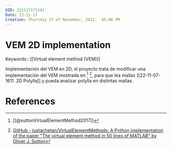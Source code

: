 ```yaml
---
UID: 221117171141
Date: 22-11-17
Creation: Thursday 17 of November, 2022.  05:06 PM
---
```


# VEM 2D implementation
Keywords:: [[Virtual element method (VEM)]]

Implementación del VEM en 2D, el proyecto trata de modificar una implementación del VEM mostrada en [^1] [^2], para que lea mallas [[22-11-07-1611. 2D Polylla]] y pueda analizar polylla en distintas mallas.


# References
[^1]: [[@suttonVirtualElementMethod2017]]
[^2]:[GitHub - justachetan/VirtualElementMethods: A Python implementation of the paper "The virtual element method in 50 lines of MATLAB" by Oliver J. Sutton](https://github.com/justachetan/VirtualElementMethods)